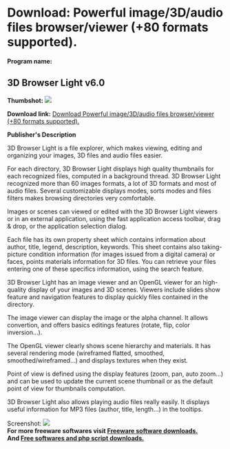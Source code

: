 # Download: Powerful image/3D/audio files browser/viewer (+80 formats supported).

**Program name:**

## 3D Browser Light v6.0

  
**Thumbshot:** ![](http://www.freewarefiles.com/screenshot/3dbrowser_lite_md.gif)   
  
**Download link:** [Download Powerful image/3D/audio files browser/viewer (+80 formats supported).](http://freesoftwares.boysofts.com/D-Browser-Light-V_program_6328.html)  
  


**Publisher's Description**  
  


3D Browser Light is a file explorer, which makes viewing, editing and organizing your images, 3D files and audio files easier. 

For each directory, 3D Browser Light displays high quality thumbnails for each recognized files, computed in a background thread. 3D Browser Light recognized more than 60 images formats, a lot of 3D formats and most of audio files. Several customizable displays modes, sorts modes and files filters makes browsing directories very comfortable.

Images or scenes can viewed or edited with the 3D Browser Light viewers or in an external application, using the fast application access toolbar, drag & drop, or the application selection dialog.

Each file has its own property sheet which contains information about author, title, legend, description, keywords. This sheet contains also taking-picture condition information (for images issued from a digital camera) or faces, points materials information for 3D files. You can retrieve your files entering one of these specifics information, using the search feature.

3D Browser Light has an image viewer and an OpenGL viewer for an high-quality display of your images and 3D scenes. Viewers include slides show feature and navigation features to display quickly files contained in the directory.

The image viewer can display the image or the alpha channel. It allows convertion, and offers basics editings features (rotate, flip, color inversion...).

The OpenGL viewer clearly shows scene hierarchy and materials. It has several rendering mode (wireframed flatted, smoothed, smoothed/wireframed...) and displays textures when they exist.

Point of view is defined using the display features (zoom, pan, auto zoom...) and can be used to update the current scene thumbnail or as the default point of view for thumbnails computation.

3D Browser Light also allows playing audio files really easily. It displays useful information for MP3 files (author, title, length...) in the tooltips. 

  
  
Screenshot: ![](http://www.freewarefiles.com/screenshot/3dbrowser_lite.gif)   
**For more freeware softwares visit [Freeware software downloads.](http://freesoftwares.boysofts.com/)**   
**And [Free softwares and php script downloads.](http://www.boysofts.com/)**

